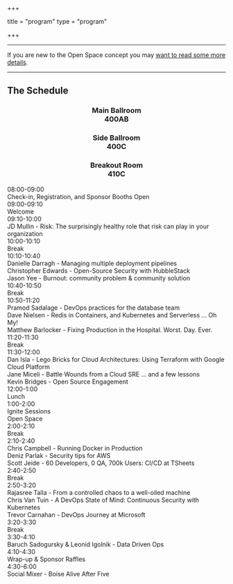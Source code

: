 +++

title = "program"
type = "program"

+++

<style>
.program-element {
    margin-right: 0px !important
}
div.row div h3 {
    text-align: center
}
</style>

<div class = "row">
  <div class = "col-md-12">
    <hr />
    If you are new to the Open Space concept you may <a href="/pages/open-space-format">want to read some more details</a>.
    <hr />
  </div>
</div>

<div class = "row">
  <div class = "col-md-12 col-md-offset-4">
    <h2>The Schedule</h2>
  </div>
</div>

<div class = "row">
<div class = "col-md-12">

<div class = "row">
    <div class = "col-md-1 offset-md-1">
    </div>
    <div class = "col-md-2">
        <h3> Main Ballroom<br>400AB </h3>
    </div>
    <div class = "col-md-2 offset-md-1">
        <h3> Side Ballroom<br>400C </h3>
    </div>
    <div class = "col-md-2 offset-md-1">
        <h3> Breakout Room<br>410C </h3>
    </div>
</div>
<div class = "row program-row">
  <div class = "col-md-1 offset-md-1">
    <time>08:00-09:00</time>
  </div>
  <div class = "col-md-8 program-element program-custom">
    Check-in, Registration, and Sponsor Booths Open
  </div>
</div>
<div class = "row program-row">
  <div class = "col-md-1 offset-md-1">
    <time>09:00-09:10</time>
  </div>
  <div class = "col-md-8 program-element program-custom">
    Welcome
  </div>
</div>
<div class = "row program-row">
  <div class = "col-md-1 offset-md-1">
    <time>09:10-10:00</time>
  </div>
  <div class = "col-md-8 program-element program-talk">
    JD Mullin - Risk: The surprisingly healthy role that risk can play in your organization
  </div>
</div>
<div class = "row program-row">
  <div class = "col-md-1 offset-md-1">
    <time>10:00-10:10</time>
  </div>
  <div class = "col-md-8 program-element program-custom">
    Break
  </div>
</div>
<div class = "row program-row">
  <div class = "col-md-1 offset-md-1">
    <time>10:10-10:40</time>
  </div>
  <div class = "col-md-2 program-element program-talk">
    Danielle Darragh - Managing multiple deployment pipelines
  </div>
  <div class = "col-md-2 offset-md-1 program-element program-talk">
    Christopher Edwards - Open-Source Security with HubbleStack
  </div>
  <div class = "col-md-2 offset-md-1 program-element program-talk">
    Jason Yee - Burnout: community problem & community solution
  </div>
</div>
<div class = "row program-row">
  <div class = "col-md-1 offset-md-1">
    <time>10:40-10:50</time>
  </div>
  <div class = "col-md-8 program-element program-custom">
    Break
  </div>
</div>
<div class = "row program-row">
  <div class = "col-md-1 offset-md-1">
    <time>10:50-11:20</time>
  </div>
  <div class = "col-md-2 program-element program-talk">
    Pramod Sadalage - DevOps practices for the database team
  </div>
  <div class = "col-md-2 offset-md-1 program-element program-talk">
    Dave Nielsen - Redis in Containers, and Kubernetes and Serverless ... Oh My!
  </div>
  <div class = "col-md-2 offset-md-1 program-element program-talk">
    Matthew Barlocker - Fixing Production in the Hospital. Worst. Day. Ever.
  </div>
</div>
<div class = "row program-row">
  <div class = "col-md-1 offset-md-1">
    <time>11:20-11:30</time>
  </div>
  <div class = "col-md-8 program-element program-custom">
    Break
  </div>
</div>
<div class = "row program-row">
  <div class = "col-md-1 offset-md-1">
    <time>11:30-12:00</time>
  </div>
  <div class = "col-md-2 program-element program-talk">
    Dan Isla - Lego Bricks for Cloud Architectures: Using Terraform with Google Cloud Platform
  </div>
  <div class = "col-md-2 offset-md-1 program-element program-talk">
    Jane Miceli - Battle Wounds from a Cloud SRE ... and a few lessons
  </div>
  <div class = "col-md-2 offset-md-1 program-element program-talk">
    Kevin Bridges - Open Source Engagement
  </div>
</div>
<div class = "row program-row">
  <div class = "col-md-1 offset-md-1">
    <time>12:00-1:00</time>
  </div>
  <div class = "col-md-8 program-element program-custom">
    Lunch
  </div>
</div>
<div class = "row program-row">
  <div class = "col-md-1 offset-md-1">
    <time>1:00-2:00</time>
  </div>
  <div class = "col-md-2 program-element program-ignite">
    Ignite Sessions
  </div>
  <div class = "col-md-5 offset-md-1 program-element program-open-space">
    Open Space
  </div>
</div>
<div class = "row program-row">
  <div class = "col-md-1 offset-md-1">
    <time>2:00-2:10</time>
  </div>
  <div class = "col-md-8 program-element program-custom">
    Break
  </div>
</div>
<div class = "row program-row">
  <div class = "col-md-1 offset-md-1">
    <time>2:10-2:40</time>
  </div>
  <div class = "col-md-2 program-element program-talk">
    Chris Campbell - Running Docker in Production
  </div>
  <div class = "col-md-2 offset-md-1 program-element program-talk">
    Deniz Parlak - Security tips for AWS
  </div>
  <div class = "col-md-2 offset-md-1 program-element program-talk">
    Scott Jeide - 60 Developers, 0 QA, 700k Users: CI/CD at TSheets
  </div>
</div>
<div class = "row program-row">
  <div class = "col-md-1 offset-md-1">
    <time>2:40-2:50</time>
  </div>
  <div class = "col-md-8 program-element program-custom">
    Break
  </div>
</div>
<div class = "row program-row">
  <div class = "col-md-1 offset-md-1">
    <time>2:50-3:20</time>
  </div>
  <div class = "col-md-2 program-element program-talk">
    Rajasree Talla - From a controlled chaos to a well-oiled machine
  </div>
  <div class = "col-md-2 offset-md-1 program-element program-talk">
    Chris Van Tuin - A DevOps State of Mind: Continuous Security with Kubernetes
  </div>
  <div class = "col-md-2 offset-md-1 program-element program-talk">
    Trevor Carnahan - DevOps Journey at Microsoft
  </div>
</div>
<div class = "row program-row">
  <div class = "col-md-1 offset-md-1">
    <time>3:20-3:30</time>
  </div>
  <div class = "col-md-8 program-element program-custom">
    Break
  </div>
</div>
<div class = "row program-row">
  <div class = "col-md-1 offset-md-1">
    <time>3:30-4:10</time>
  </div>
  <div class = "col-md-8 program-element program-talk">
    Baruch Sadogursky & Leonid Igolnik - Data Driven Ops
  </div>
</div>
<div class = "row program-row">
  <div class = "col-md-1 offset-md-1">
    <time>4:10-4:30</time>
  </div>
  <div class = "col-md-8 program-element program-custom">
    Wrap-up & Sponsor Raffles
  </div>
</div>
<div class = "row program-row">
  <div class = "col-md-1 offset-md-1">
    <time>4:30-6:00</time>
  </div>
  <div class = "col-md-8 program-element program-custom">
    Social Mixer - Boise Alive After Five
  </div>
</div>
</div>
</div>
